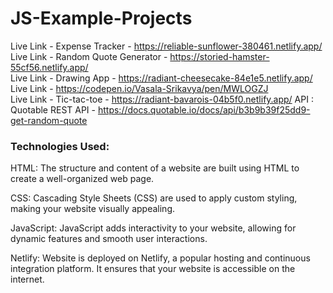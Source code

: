 # JS-Example-Projects
Live Link - Expense Tracker - https://reliable-sunflower-380461.netlify.app/<br>
Live Link - Random Quote Generator - https://storied-hamster-55cf56.netlify.app/<br>
Live Link  - Drawing App - https://radiant-cheesecake-84e1e5.netlify.app/<br>
Live Link - https://codepen.io/Vasala-Srikavya/pen/MWLOGZJ<br>
Live Link - Tic-tac-toe - https://radiant-bavarois-04b5f0.netlify.app/
API : Quotable REST API - https://docs.quotable.io/docs/api/b3b9b39f25dd9-get-random-quote
### Technologies Used: 
HTML: The structure and content of a website are built using HTML to create a well-organized web page.

CSS: Cascading Style Sheets (CSS) are used to apply custom styling, making your website visually appealing.

JavaScript: JavaScript adds interactivity to your website, allowing for dynamic features and smooth user interactions.

Netlify: Website is deployed on Netlify, a popular hosting and continuous integration platform. It ensures that your website is accessible on the internet.

